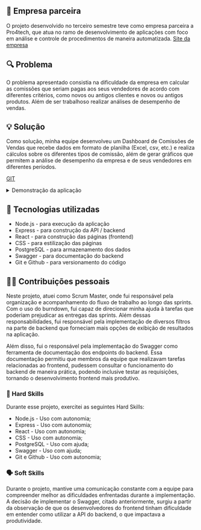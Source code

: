 ## 🏢 Empresa parceira
O projeto desenvolvido no terceiro semestre teve como empresa parceira a Pro4tech, que atua no ramo de desenvolvimento de aplicações com foco em análise e controle de procedimentos de maneira automatizada. [Site da empresa](https://pro4tech.com.br)

## 🔍 Problema
O problema apresentado consistia na dificuldade da empresa em calcular as comissões que seriam pagas aos seus vendedores de acordo com diferentes critérios, como novos ou antigos clientes e novos ou antigos produtos. Além de ser trabalhoso realizar análises de desempenho de vendas.

## 💡 Solução
Como solução, minha equipe desenvolveu um Dashboard de Comissões de Vendas que recebe dados em formato de planilha (Excel, csv, etc.) e realiza cálculos sobre os diferentes tipos de comissão, além de gerar gráficos que permitem a análise de desempenho da empresa e de seus vendedores em diferentes períodos.

[GIT](https://github.com/C0demain/sales-dash)

<details>
  <summary>Demonstração da aplicação</summary>
  <p align="center">
    
  </p>
</details>

## 🧰 Tecnologias utilizadas
- Node.js - para execução da aplicação
- Express - para construção da API / backend
- React - para construção das páginas (frontend)
- CSS - para estilização das páginas
- PostgreSQL - para armazenamento dos dados
- Swagger - para documentação do backend
- Git e Github - para versionamento do código

## 🧑‍💻 Contribuições pessoais
Neste projeto, atuei como Scrum Master, onde fui responsável pela organização e acompanhamento do fluxo de trabalho ao longo das sprints. Com o uso do burndown, fui capaz de direcionar minha ajuda à tarefas que poderiam prejudicar as entregas das sprints. Além dessas responsabilidades, fui responsável pela implementação de diversos filtros na parte de backend que forneciam mais opções de exibição de resultados na aplicação.

Além disso, fui o responsável pela implementação do Swagger como ferramenta de documentação dos endpoints do backend. Essa documentação permitiu que membros da equipe que realizavam tarefas relacionadas ao frontend, pudessem consultar o funcionamento do backend de maneira prática, podendo inclusive testar as requisições, tornando o desenvolvimento frontend mais produtivo.


### 🔧 Hard Skills
Durante esse projeto, exercitei as seguintes Hard Skills:
- Node.js - Uso com autonomia;
- Express - Uso com autonomia;
- React - Uso com autonomia;
- CSS - Uso com autonomia;
- PostgreSQL - Uso com ajuda;
- Swagger - Uso com ajuda;
- Git e Github - Uso com autonomia;

### 🗣️ Soft Skills
Durante o projeto, mantive uma comunicação constante com a equipe para compreender melhor as dificuldades enfrentadas durante a implementação. A decisão de implementar o Swagger, citado anteriormente, surgiu a partir da observação de que os desenvolvedores do frontend tinham dificuldade em entender como utilizar a API do backend, o que impactava a produtividade.
